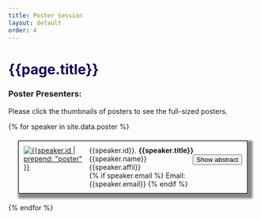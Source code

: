```yaml
---
title: Poster Session
layout: default
order: 4
---
```


<script>
  function showFun(pID, pbnID) {
    var x = document.getElementById(pID);
    var bntext = document.getElementById(pbnID);
    if (x.style.display === "none") {
      x.style.display = "block";
      bntext.innerText = "Hide abstract";
    } else {
      x.style.display = "none";
      bntext.innerText = "Show abstract";
    }
  }
</script>
<script src="{{ site.baseurl }}/assets/js/pdfThumbnails/pdfThumbnails.js"
  data-pdfjs-src="{{site.baseurl }}/assets/js/pdfThumbnails/build/pdf.js"></script>

<h1 style="color: #120659;"> {{page.title}} </h1>
<h3> Poster Presenters: </h3>

Please click the thumbnails of posters to see the full-sized posters.

{% for speaker in site.data.poster %}

<div class="poster"
  style="border: 1px solid black; margin: 20px;padding: 10px; box-shadow: 5px 5px 4px 5px #888888;display: table;">
  <div>
    <!-- <img alt= '{{speaker.id | prepend: "poster" }}' data-pdf-thumbnail-file="{{site.baseurl }}/assets/posters/{{speaker.id | prepend: "poster" }}.pdf" style="float: left;width: 22%;padding:1px;margin-right:10px;border: 5px solid Gainsboro"> -->
    <div style="float: left; width: 27%">
      <a target="_blank" href="{{site.baseurl }}/assets/posters/{{speaker.psfile}}">
        <img class="psimg" alt='{{speaker.id | prepend: "poster" }}'
          src="{{site.baseurl }}/assets/posters/{{speaker.psfile}}"
          onerror="if (this.src != '{{site.baseurl }}/assets/posters/default.jpg') this.src = '{{site.baseurl }}/assets/posters/default.jpg';">
      </a>
    </div>
    <div style="float: right; width: 70%">
      {{speaker.id}}. <b>{{speaker.title}}</b> <br />
      {{speaker.name}}
      <div style="float: right;">
        <button id="{{speaker.id | prepend: 'poster-bn'}}" class="btn btn-ps"
          onclick="showFun('{{speaker.id | prepend: " poster" }}','{{speaker.id | prepend: "poster-bn" }}')">Show
          abstract</button>
      </div>
      <br />
      {{speaker.affil}} <br />
      {% if speaker.email %}
      Email: {{speaker.email}}
      {% endif %}
      <br />
      <div id="{{speaker.id | prepend: 'poster'}}" style="display: none">
        <b> Abstract</b>: {{speaker.abstract}}
      </div>
    </div>

  </div>
</div>
{% endfor %}